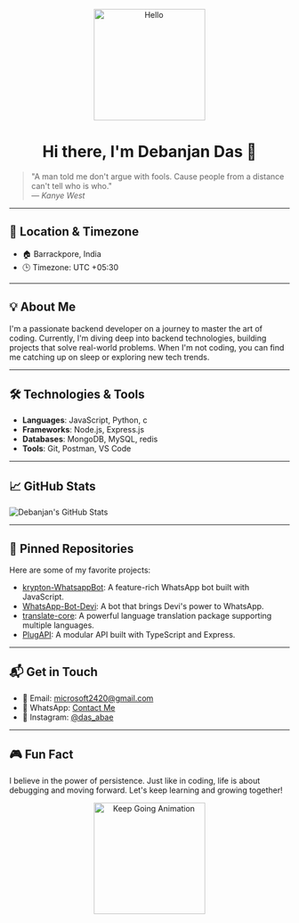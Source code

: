 <p align="center">
  <img src="https://media.giphy.com/media/26tn33aiTi1jkl6H6/giphy.gif" width="200" alt="Hello" />
</p>

<h1 align="center">Hi there, I'm Debanjan Das 👋</h1>

> "A man told me don't argue with fools. Cause people from a distance can't tell who is who."  
> — *Kanye West*

---

## 📍 Location & Timezone

- 🏠 Barrackpore, India  
- 🕒 Timezone: UTC +05:30

---

## 💡 About Me

I'm a passionate backend developer on a journey to master the art of coding. Currently, I'm diving deep into backend technologies, building projects that solve real-world problems. When I'm not coding, you can find me catching up on sleep or exploring new tech trends.

---

## 🛠️ Technologies & Tools

- **Languages**: JavaScript, Python, c  
- **Frameworks**: Node.js, Express.js 
- **Databases**: MongoDB, MySQL, redis
- **Tools**: Git, Postman, VS Code 

---

## 📈 GitHub Stats

![Debanjan's GitHub Stats](https://github-readme-stats.vercel.app/api?username=Debanjan2007&show_icons=true&hide_title=true&count_private=true&hide=prs&theme=radical)

---

## 📌 Pinned Repositories

Here are some of my favorite projects:

- [krypton-WhatsappBot](https://github.com/Debanjan2007/krypton-WhatsappBot): A feature-rich WhatsApp bot built with JavaScript.
- [WhatsApp-Bot-Devi](https://github.com/Debanjan2007/WhatsApp-Bot-Devi): A bot that brings Devi's power to WhatsApp.
- [translate-core](https://github.com/Debanjan2007/translate-core): A powerful language translation package supporting multiple languages.
- [PlugAPI](https://github.com/Debanjan2007/PlugAPI): A modular API built with TypeScript and Express.

---

## 📬 Get in Touch

- 📧 Email: [microsoft2420@gmail.com](microsoft2420@gmail.com)
- 📱 WhatsApp: [Contact Me](https://wa.me/918420239317)  
- 📸 Instagram: [@das_abae](https://www.instagram.com/das_abae)

---

## 🎮 Fun Fact

I believe in the power of persistence. Just like in coding, life is about debugging and moving forward. Let's keep learning and growing together!

<p align="center">
  <img src="https://media.giphy.com/media/3o6ZtaO9BZHcOjmErm/giphy.gif" width="200" alt="Keep Going Animation" />
</p>
